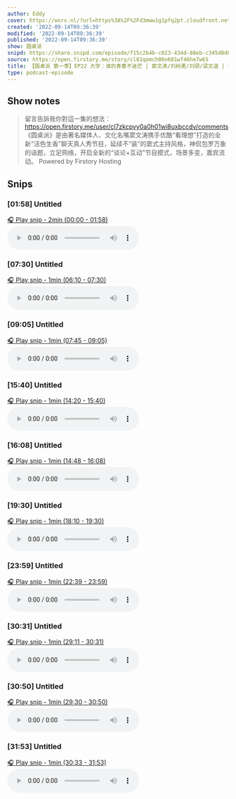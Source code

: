 ```yaml
---
author: Eddy
cover: https://wsrv.nl/?url=https%3A%2F%2Fd3mww1g1pfq2pt.cloudfront.net%2FAvatar%2Fcl7zkcpvy0a0h01wi8uxbccdv%2F1666234585141.jpg&w=200&h=200
created: '2022-09-14T09:36:39'
modified: '2022-09-14T09:36:39'
published: '2022-09-14T09:36:39'
show: 圆桌派
snipd: https://share.snipd.com/episode/f15c2b4b-c023-434d-88eb-c345d8d0d697
source: https://open.firstory.me/story/cl81qomch00n601wf46he7w65
title: 【圆桌派 第一季】EP22 大学：谁的青春不迷茫 | 窦文涛/刘树勇/刘硕/梁文道 | 优酷纪实 YOUKU DOCUMENTARY
type: podcast-episode
---
```



## Show notes
> 留言告訴我你對這一集的想法：  https://open.firstory.me/user/cl7zkcpvy0a0h01wi8uxbccdv/comments   《圆桌派》是由著名媒体人、文化名嘴窦文涛携手优酷“看理想”打造的全新“活色生香”聊天真人秀节目，延续不“装”的窦式主持风格，神侃包罗万象的话题，立足网络，开启全新的“谈论+互动”节目模式，场景多变，嘉宾流动。
> Powered by  Firstory Hosting

## Snips
### [01:58] Untitled
[🎧 Play snip - 2min️ (00:00 - 01:58)](https://share.snipd.com/snip/3f8f0150-5265-4d47-a7a6-bb60b185c218)
<audio controls> <source src="https://backend.endpoints.firstory-709db.cloud.goog/play.mp3?url=https%3A%2F%2Fd3mww1g1pfq2pt.cloudfront.net%2FRecord%2Fcl7zkcpvy0a0h01wi8uxbccdv%2Fcl81qomci00n701wfeb0l68h2.mp3%3Fv%3D1663167722894#t=00:00,01:58"> </audio>
### [07:30] Untitled
[🎧 Play snip - 1min️ (06:10 - 07:30)](https://share.snipd.com/snip/1c5aad7d-d332-4707-a95e-024ea6821e15)
<audio controls> <source src="https://backend.endpoints.firstory-709db.cloud.goog/play.mp3?url=https%3A%2F%2Fd3mww1g1pfq2pt.cloudfront.net%2FRecord%2Fcl7zkcpvy0a0h01wi8uxbccdv%2Fcl81qomci00n701wfeb0l68h2.mp3%3Fv%3D1663167722894#t=06:10,07:30"> </audio>
### [09:05] Untitled
[🎧 Play snip - 1min️ (07:45 - 09:05)](https://share.snipd.com/snip/5c02b62a-aa2e-468c-9cdc-17d8249a9240)
<audio controls> <source src="https://backend.endpoints.firstory-709db.cloud.goog/play.mp3?url=https%3A%2F%2Fd3mww1g1pfq2pt.cloudfront.net%2FRecord%2Fcl7zkcpvy0a0h01wi8uxbccdv%2Fcl81qomci00n701wfeb0l68h2.mp3%3Fv%3D1663167722894#t=07:45,09:05"> </audio>
### [15:40] Untitled
[🎧 Play snip - 1min️ (14:20 - 15:40)](https://share.snipd.com/snip/4a3168f9-cda2-4287-ae11-bfa26df6025a)
<audio controls> <source src="https://backend.endpoints.firstory-709db.cloud.goog/play.mp3?url=https%3A%2F%2Fd3mww1g1pfq2pt.cloudfront.net%2FRecord%2Fcl7zkcpvy0a0h01wi8uxbccdv%2Fcl81qomci00n701wfeb0l68h2.mp3%3Fv%3D1663167722894#t=14:20,15:40"> </audio>
### [16:08] Untitled
[🎧 Play snip - 1min️ (14:48 - 16:08)](https://share.snipd.com/snip/9543d1e7-42d8-417d-b582-efecbc13983e)
<audio controls> <source src="https://backend.endpoints.firstory-709db.cloud.goog/play.mp3?url=https%3A%2F%2Fd3mww1g1pfq2pt.cloudfront.net%2FRecord%2Fcl7zkcpvy0a0h01wi8uxbccdv%2Fcl81qomci00n701wfeb0l68h2.mp3%3Fv%3D1663167722894#t=14:48,16:08"> </audio>
### [19:30] Untitled
[🎧 Play snip - 1min️ (18:10 - 19:30)](https://share.snipd.com/snip/e5d1470c-6743-4f69-9887-4d88db04ae90)
<audio controls> <source src="https://backend.endpoints.firstory-709db.cloud.goog/play.mp3?url=https%3A%2F%2Fd3mww1g1pfq2pt.cloudfront.net%2FRecord%2Fcl7zkcpvy0a0h01wi8uxbccdv%2Fcl81qomci00n701wfeb0l68h2.mp3%3Fv%3D1663167722894#t=18:10,19:30"> </audio>
### [23:59] Untitled
[🎧 Play snip - 1min️ (22:39 - 23:59)](https://share.snipd.com/snip/e9d925d5-064d-4ce6-9d19-3a8ffa79beb4)
<audio controls> <source src="https://backend.endpoints.firstory-709db.cloud.goog/play.mp3?url=https%3A%2F%2Fd3mww1g1pfq2pt.cloudfront.net%2FRecord%2Fcl7zkcpvy0a0h01wi8uxbccdv%2Fcl81qomci00n701wfeb0l68h2.mp3%3Fv%3D1663167722894#t=22:39,23:59"> </audio>
### [30:31] Untitled
[🎧 Play snip - 1min️ (29:11 - 30:31)](https://share.snipd.com/snip/74083de4-efab-4c64-9b77-39ac7a941a34)
<audio controls> <source src="https://backend.endpoints.firstory-709db.cloud.goog/play.mp3?url=https%3A%2F%2Fd3mww1g1pfq2pt.cloudfront.net%2FRecord%2Fcl7zkcpvy0a0h01wi8uxbccdv%2Fcl81qomci00n701wfeb0l68h2.mp3%3Fv%3D1663167722894#t=29:11,30:31"> </audio>
### [30:50] Untitled
[🎧 Play snip - 1min️ (29:30 - 30:50)](https://share.snipd.com/snip/a14332de-e56c-4ea7-9816-6824d92d6d2e)
<audio controls> <source src="https://backend.endpoints.firstory-709db.cloud.goog/play.mp3?url=https%3A%2F%2Fd3mww1g1pfq2pt.cloudfront.net%2FRecord%2Fcl7zkcpvy0a0h01wi8uxbccdv%2Fcl81qomci00n701wfeb0l68h2.mp3%3Fv%3D1663167722894#t=29:30,30:50"> </audio>
### [31:53] Untitled
[🎧 Play snip - 1min️ (30:33 - 31:53)](https://share.snipd.com/snip/f51b6c0e-e064-4b33-b8df-30bfa347ae11)
<audio controls> <source src="https://backend.endpoints.firstory-709db.cloud.goog/play.mp3?url=https%3A%2F%2Fd3mww1g1pfq2pt.cloudfront.net%2FRecord%2Fcl7zkcpvy0a0h01wi8uxbccdv%2Fcl81qomci00n701wfeb0l68h2.mp3%3Fv%3D1663167722894#t=30:33,31:53"> </audio>
